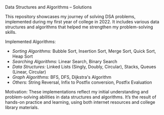Data Structures and Algorithms – Solutions

This repository showcases my journey of solving DSA problems, implemented during my first year of college in 2022. It includes various data structures and algorithms that helped me strengthen my problem-solving skills.

Implemented Algorithms:
- *Sorting Algorithms:* Bubble Sort, Insertion Sort, Merge Sort, Quick Sort, Heap Sort
- *Searching Algorithms:* Linear Search, Binary Search
- *Data Structures:* Linked Lists (Singly, Doubly, Circular), Stacks, Queues (Linear, Circular)
- *Graph Algorithms:* BFS, DFS, Dijkstra's Algorithm
- *Others:* String Reversal, Infix to Postfix conversion, Postfix Evaluation

Motivation:
These implementations reflect my initial understanding and problem-solving abilities in data structures and algorithms. It’s the result of hands-on practice and learning, using both internet resources and college library materials.

